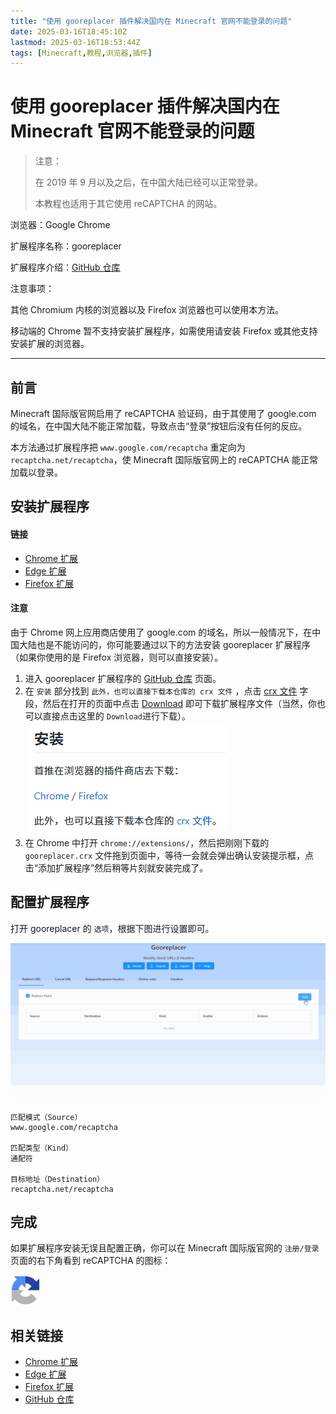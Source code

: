 ```yaml
---
title: "使用 gooreplacer 插件解决国内在 Minecraft 官网不能登录的问题"
date: 2025-03-16T18:45:10Z
lastmod: 2025-03-16T18:53:44Z
tags: [Minecraft,教程,浏览器,插件]
---
```


# 使用 gooreplacer 插件解决国内在 Minecraft 官网不能登录的问题

> 注意：
>
> 在 2019 年 9 月以及之后，在中国大陆已经可以正常登录。
>
> 本教程也适用于其它使用 reCAPTCHA 的网站。

浏览器：Google Chrome

扩展程序名称：gooreplacer

扩展程序介绍：[GitHub 仓库](#20250316184740-67klq0m)

注意事项：

其他 Chromium 内核的浏览器以及 Firefox 浏览器也可以使用本方法。

移动端的 Chrome 暂不支持安装扩展程序，如需使用请安装 Firefox 或其他支持安装扩展的浏览器。

---

## 前言

Minecraft 国际版官网启用了 reCAPTCHA 验证码，由于其使用了 google.com 的域名，在中国大陆不能正常加载，导致点击“登录”按钮后没有任何的反应。

本方法通过扩展程序把 `www.google.com/recaptcha`​ 重定向为 `recaptcha.net/recaptcha`，使 Minecraft 国际版官网上的 reCAPTCHA 能正常加载以登录。

## 安装扩展程序

#### 链接

- [Chrome 扩展](#20250316184736-kq0njqg)
- [Edge 扩展](#20250316184738-2d3t05i)
- [Firefox 扩展](#20250316184739-z21o91c)

#### 注意

由于 Chrome 网上应用商店使用了 google.com 的域名，所以一般情况下，在中国大陆也是不能访问的，你可能要通过以下的方法安装 gooreplacer 扩展程序（如果你使用的是 Firefox 浏览器，则可以直接安装）。

1. 进入 gooreplacer 扩展程序的 [GitHub 仓库](#20250316184740-67klq0m) 页面。
2. 在 `安装`​ 部分找到 `此外，也可以直接下载本仓库的 crx 文件`​ ，点击 [crx 文件](https://github.com/jiacai2050/gooreplacer/blob/master/gooreplacer.crx) 字段，然后在打开的页面中点击 [Download](https://github.com/jiacai2050/gooreplacer/raw/master/gooreplacer.crx) 即可下载扩展程序文件（当然，你也可以直接点击这里的 `Download`​ 进行下载）。  
    ​![Download CRX](assets/network-asset-download-crx-20250316184540-c6u4bof.png)
3. 在 Chrome 中打开 `chrome://extensions/`​，然后把刚刚下载的 `gooreplacer.crx` 文件拖到页面中，等待一会就会弹出确认安装提示框，点击“添加扩展程序”然后稍等片刻就安装完成了。

## 配置扩展程序

打开 gooreplacer 的 `选项`，根据下图进行设置即可。

![Extension Settings](assets/network-asset-extension-settings-20250316184541-g5c2jtc.gif)

```text
匹配模式（Source）
www.google.com/recaptcha

匹配类型（Kind）
通配符

目标地址（Destination）
recaptcha.net/recaptcha
```

## 完成

如果扩展程序安装无误且配置正确，你可以在 Minecraft 国际版官网的 `注册/登录` 页面的右下角看到 reCAPTCHA 的图标：

![reCAPTCHA](assets/network-asset-logo_48-20250316184541-5cfzwt1.png)

## 相关链接

- <span id="20250316184736-kq0njqg" style="display: none;"></span>[Chrome 扩展](https://chrome.google.com/webstore/detail/gooreplacer/jnlkjeecojckkigmchmfoigphmgkgbip)
- <span id="20250316184738-2d3t05i" style="display: none;"></span>[Edge 扩展](https://microsoftedge.microsoft.com/addons/detail/gooreplacer/cidbonnpjopamnhfjdgfcmjmlmehjnej)
- <span id="20250316184739-z21o91c" style="display: none;"></span>[Firefox 扩展](https://addons.mozilla.org/zh-CN/firefox/addon/gooreplacer/)
- <span id="20250316184740-67klq0m" style="display: none;"></span>[GitHub 仓库](https://github.com/jiacai2050/gooreplacer)

‍
